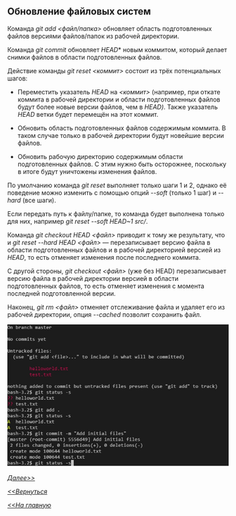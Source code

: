 ## Обновление файловых систем

Команда *git add <файл/папка>* обновляет область подготовленных файлов версиями файлов/папок из рабочей директории.

Команда *git commit* обновляет *HEAD** новым коммитом, который делает снимки файлов в области подготовленных файлов.

Действие команды *git reset <коммит>* состоит из трёх потенциальных шагов:

- Переместить указатель *HEAD* на *<коммит>* (например, при откате коммита в рабочей директории и области подготовленных файлов будут более новые версии файлов, чем в *HEAD)*. Также указатель *HEAD* ветки будет перемещён на этот коммит.

- Обновить область подготовленных файлов содержимым коммита. В таком случае только в рабочей директории будут новейшие версии файлов.

- Обновить рабочую директорию содержимым области подготовленных файлов. С этим нужно быть осторожнее, поскольку в итоге будут уничтожены изменения файлов.

По умолчанию команда *git reset* выполняет только шаги 1 и 2, однако её поведение можно изменить с помощью опций *--soft* (только 1 шаг) и *--hard* (все шаги).

Если передать путь к файлу/папке, то команда будет выполнена только для них, например *git reset --soft HEAD~1 src/*.

Команда *git checkout HEAD <файл>* приводит к тому же результату, что и *git reset --hard HEAD <файл>* — перезаписывает версию файла в области подготовленных файлов и в рабочей директорией версией из *HEAD*, то есть отменяет изменения после последнего коммита.

С другой стороны, *git checkout <файл>* (уже без HEAD) перезаписывает версию файла в рабочей директории версией в области подготовленных файлов, то есть отменяет изменения с момента последней подготовленной версии.

Наконец, *git rm <файл>* отменяет отслеживание файла и удаляет его из рабочей директории, опция *--cached* позволит сохранить файл.

![](/logo/photo.jpg)

[*Далее>>*](/block/block9.md)

[*<<Вернуться*](/block/block8.md)

[*<<На главную*](./readme.md)